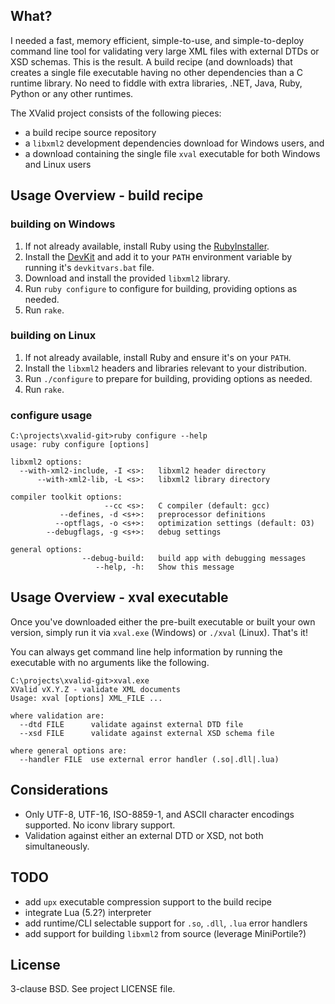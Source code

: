 ## What? 

I needed a fast, memory efficient, simple-to-use, and simple-to-deploy command
line tool for validating very large XML files with external DTDs or XSD schemas.
This is the result. A build recipe (and downloads) that creates a single file
executable having no other dependencies than a C runtime library. No need to
fiddle with extra libraries, .NET, Java, Ruby, Python or any other runtimes.

The XValid project consists of the following pieces:

* a build recipe source repository
* a `libxml2` development dependencies download for Windows users, and
* a download containing the single file `xval` executable for both Windows and Linux users

## Usage Overview - build recipe

### building on Windows

1. If not already available, install Ruby using the [RubyInstaller](http://rubyinstaller.org/downloads).
2. Install the [DevKit](http://rubyinstaller.org/add-ons/devkit/) and add it to
   your `PATH` environment variable by running it's `devkitvars.bat` file.
3. Download and install the provided `libxml2` library.
4. Run `ruby configure` to configure for building, providing options as needed.
5. Run `rake`.

### building on Linux

1. If not already available, install Ruby and ensure it's on your `PATH`.
2. Install the `libxml2` headers and libraries relevant to your distribution.
3. Run `./configure` to prepare for building, providing options as needed.
4. Run `rake`.

### configure usage

    C:\projects\xvalid-git>ruby configure --help
    usage: ruby configure [options]
    
    libxml2 options:
      --with-xml2-include, -I <s>:   libxml2 header directory
          --with-xml2-lib, -L <s>:   libxml2 library directory
    
    compiler toolkit options:
                         --cc <s>:   C compiler (default: gcc)
               --defines, -d <s+>:   preprocessor definitions
              --optflags, -o <s+>:   optimization settings (default: O3)
            --debugflags, -g <s+>:   debug settings
    
    general options:
                    --debug-build:   build app with debugging messages
                       --help, -h:   Show this message

## Usage Overview - xval executable

Once you've downloaded either the pre-built executable or built your own version,
simply run it via `xval.exe` (Windows) or `./xval` (Linux). That's it!

You can always get command line help information by running the executable with
no arguments like the following.

    C:\projects\xvalid-git>xval.exe
    XValid vX.Y.Z - validate XML documents
    Usage: xval [options] XML_FILE ...
    
    where validation are:
      --dtd FILE      validate against external DTD file
      --xsd FILE      validate against external XSD schema file
    
    where general options are:
      --handler FILE  use external error handler (.so|.dll|.lua)

## Considerations

* Only UTF-8, UTF-16, ISO-8859-1, and ASCII character encodings supported. No iconv library support.
* Validation against either an external DTD or XSD, not both simultaneously.

## TODO

* add `upx` executable compression support to the build recipe
* integrate Lua (5.2?) interpreter
* add runtime/CLI selectable support for `.so`, `.dll`, `.lua` error handlers
* add support for building `libxml2` from source (leverage MiniPortile?)

## License

3-clause BSD. See project LICENSE file.
